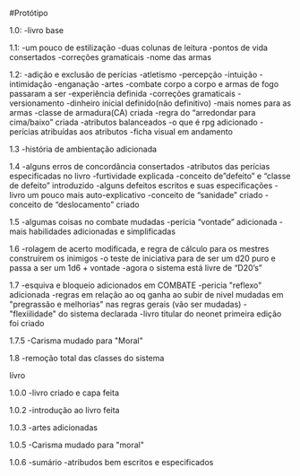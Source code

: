 #Protótipo

1.0:
	-livro base

1.1: 
	-um pouco de estilização 
	-duas colunas de leitura
	-pontos de vida consertados
	-correções gramaticais
	-nome das armas

1.2:
	-adição e exclusão de perícias
	-atletismo
	-percepção
	-intuição
	-intimidação
	-enganação
	-artes
	-combate corpo a corpo e armas de fogo passaram a ser
	-experiência definida
	-correções gramaticais
	-versionamento
	-dinheiro inicial definido(não definitivo)
	-mais nomes para as armas
	-classe de armadura(CA) criada
	-regra do “arredondar para cima/baixo” criada
	-atributos balanceados
	-o que é rpg adicionado
	-perícias atribuídas aos atributos
	-ficha visual em andamento

1.3
	-história de ambientação adicionada

1.4
	-alguns erros de concordância consertados
	-atributos das perícias especificadas no livro
	-furtividade explicada
	-conceito de”defeito” e “classe de defeito” introduzido
	-alguns defeitos escritos e suas especificações
	-livro um pouco mais auto-explicativo
	-conceito de “sanidade” criado
	-conceito de “deslocamento” criado

1.5
	-algumas coisas no combate mudadas
	-perícia “vontade” adicionada
	-mais habilidades adicionadas e simplificadas

1.6
	-rolagem de acerto modificada, e regra de cálculo para os mestres construírem os inimigos
	-o teste de iniciativa para de ser um d20 puro e passa a ser um 1d6 + vontade
	-agora o sistema está livre de “D20’s”

1.7
	-esquiva e bloqueio adicionados em COMBATE
	-pericia "reflexo" adicionada
	-regras em relação ao oq ganha ao subir de nivel mudadas em "pregrassão e melhorias" nas regras gerais (vão ser mudadas)
	-"flexiilidade" do sistema declarada
	-livro titular do neonet primeira edição foi criado

1.7.5
	-Carisma mudado para "Moral"

1.8
	-remoção total das classes do sistema

lívro

1.0.0
	-livro criado e capa feita

1.0.2
	-introdução ao livro feita

1.0.3
	-artes adicionadas

1.0.5
	-Carisma mudado para "moral"

1.0.6
	-sumário
	-atribudos bem escritos e especificados
